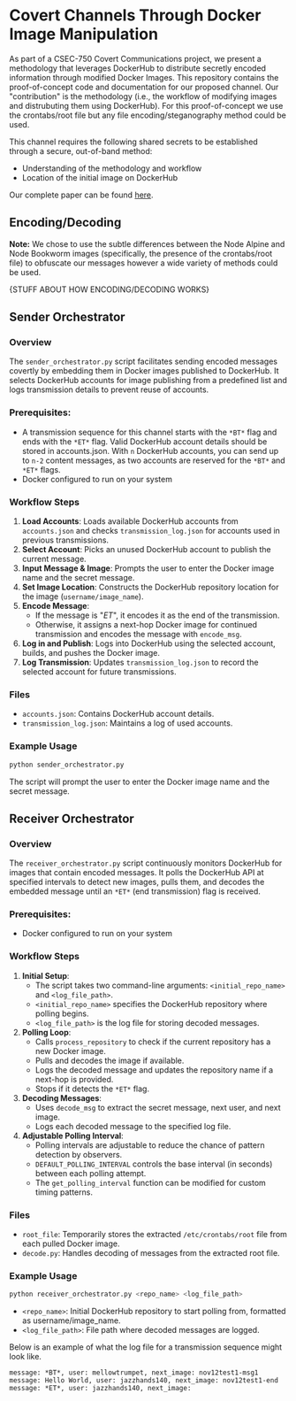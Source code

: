 # Covert Channels Through Docker Image Manipulation
As part of a CSEC-750 Covert Communications project, we present a methodology that leverages DockerHub to distribute secretly encoded information through modified Docker Images. This repository contains the proof-of-concept code and documentation for our proposed channel. Our "contribution" is the methodology (i.e., the workflow of modifying images and distrubuting them using DockerHub). For this proof-of-concept we use the crontabs/root file but any file encoding/steganography method could be used. 

This channel requires the following shared secrets to be established through a secure, out-of-band method:
- Understanding of the methodology and workflow
- Location of the initial image on DockerHub

Our complete paper can be found [here](Final_Paper.pdf).
<!-- It can also be found HERE. (on the slim chance that it gets published)  -->

## Encoding/Decoding

**Note:** We chose to use the subtle differences between the Node Alpine and Node Bookworm images (specifically, the presence of the crontabs/root file) to obfuscate our messages however a wide variety of methods could be used.

{STUFF ABOUT HOW ENCODING/DECODING WORKS}



## Sender Orchestrator

### Overview
The `sender_orchestrator.py` script facilitates sending encoded messages covertly by embedding them in Docker images published to DockerHub. It selects DockerHub accounts for image publishing from a predefined list and logs transmission details to prevent reuse of accounts.

### Prerequisites:
- A transmission sequence for this channel starts with the `*BT*` flag and ends with the `*ET*` flag. Valid DockerHub account details should be stored in accounts.json. With `n` DockerHub accounts, you can send up to `n-2` content messages, as two accounts are reserved for the `*BT*` and `*ET*` flags.
- Docker configured to run on your system

### Workflow Steps
1. **Load Accounts**: Loads available DockerHub accounts from `accounts.json` and checks `transmission_log.json` for accounts used in previous transmissions.
2. **Select Account**: Picks an unused DockerHub account to publish the current message.
3. **Input Message & Image**: Prompts the user to enter the Docker image name and the secret message.
4. **Set Image Location**: Constructs the DockerHub repository location for the image (`username/image_name`).
5. **Encode Message**:
    - If the message is "*ET*", it encodes it as the end of the transmission.
    - Otherwise, it assigns a next-hop Docker image for continued transmission and encodes the message with `encode_msg`.
6. **Log in and Publish**: Logs into DockerHub using the selected account, builds, and pushes the Docker image.
7. **Log Transmission**: Updates `transmission_log.json` to record the selected account for future transmissions.

### Files
- `accounts.json`: Contains DockerHub account details.
- `transmission_log.json`: Maintains a log of used accounts.

### Example Usage
```bash
python sender_orchestrator.py
```
The script will prompt the user to enter the Docker image name and the secret message.


## Receiver Orchestrator

### Overview
The `receiver_orchestrator.py` script continuously monitors DockerHub for images that contain encoded messages. It polls the DockerHub API at specified intervals to detect new images, pulls them, and decodes the embedded message until an `*ET*` (end transmission) flag is received.

### Prerequisites:
- Docker configured to run on your system

### Workflow Steps
1. **Initial Setup**:
    - The script takes two command-line arguments: `<initial_repo_name>` and `<log_file_path>`.
    - `<initial_repo_name>` specifies the DockerHub repository where polling begins.
    - `<log_file_path>` is the log file for storing decoded messages.
2. **Polling Loop**:
    - Calls `process_repository` to check if the current repository has a new Docker image.
    - Pulls and decodes the image if available.
    - Logs the decoded message and updates the repository name if a next-hop is provided.
    - Stops if it detects the `*ET*` flag.
3. **Decoding Messages**:
    - Uses `decode_msg` to extract the secret message, next user, and next image.
    - Logs each decoded message to the specified log file.
4. **Adjustable Polling Interval**:
    - Polling intervals are adjustable to reduce the chance of pattern detection by observers.
    - `DEFAULT_POLLING_INTERVAL` controls the base interval (in seconds) between each polling attempt.
    - The `get_polling_interval` function can be modified for custom timing patterns.

### Files
- `root_file`: Temporarily stores the extracted `/etc/crontabs/root` file from each pulled Docker image.
- `decode.py`: Handles decoding of messages from the extracted root file.

### Example Usage
```bash
python receiver_orchestrator.py <repo_name> <log_file_path>
```
- `<repo_name>`: Initial DockerHub repository to start polling from, formatted as username/image_name.
- `<log_file_path>`: File path where decoded messages are logged.

Below is an example of what the log file for a transmission sequence might look like.

```
message: *BT*, user: mellowtrumpet, next_image: nov12test1-msg1
message: Hello World, user: jazzhands140, next_image: nov12test1-end
message: *ET*, user: jazzhands140, next_image: 
```
